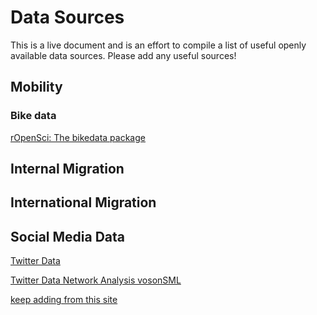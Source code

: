 # Data Sources

This is a live document and is an effort to compile a list of useful openly available data sources. Please add any useful sources!

## Mobility

### Bike data
[rOpenSci: The bikedata package](https://docs.ropensci.org/bikedata/index.html)

## Internal Migration

## International Migration

## Social Media Data

[Twitter Data](https://cran.r-project.org/web/packages/rtweet/index.html)

[Twitter Data Network Analysis vosonSML](https://vosonlab.github.io/vosonSML/articles/Intro-to-vosonSML.html#twitter-1)


[keep adding from this site](https://cengel.github.io/gearup2016/SULdataAccess.html)
